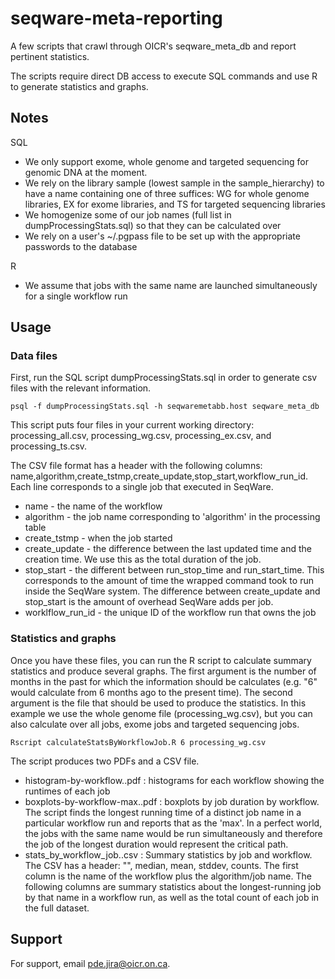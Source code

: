 seqware-meta-reporting
======================

A few scripts that crawl through OICR's seqware_meta_db and report pertinent statistics.

The scripts require direct DB access to execute SQL commands and use R to generate statistics and graphs.


Notes
-----------
SQL
* We only support exome, whole genome and targeted sequencing for genomic DNA at the moment.
* We rely on the library sample (lowest sample in the sample_hierarchy) to have a name containing one of three suffices: WG for whole genome libraries, EX for exome libraries, and TS for targeted sequencing libraries
* We homogenize some of our job names (full list in dumpProcessingStats.sql) so that they can be calculated over
* We rely on a user's ~/.pgpass file to be set up with the appropriate passwords to the database

R
* We assume that jobs with the same name are launched simultaneously for a single workflow run


Usage
-----

### Data files
First, run the SQL script dumpProcessingStats.sql in order to generate csv files with the relevant information.

    psql -f dumpProcessingStats.sql -h seqwaremetabb.host seqware_meta_db

This script puts four files in your current working directory: processing_all.csv, processing_wg.csv, processing_ex.csv, and processing_ts.csv. 

The CSV file format has a header with the following columns: name,algorithm,create_tstmp,create_update,stop_start,workflow_run_id. Each line corresponds to a single job that executed in SeqWare.

* name - the name of the workflow
* algorithm - the job name corresponding to 'algorithm' in the processing table
* create_tstmp - when the job started
* create_update - the difference between the last updated time and the creation time. We use this as the total duration of the job.
* stop_start - the different between run_stop_time and run_start_time. This corresponds to the amount of time the wrapped command took to run inside the SeqWare system. The difference between create_update and stop_start is the amount of overhead SeqWare adds per job.
* worklflow_run_id - the unique ID of the workflow run that owns the job

### Statistics and graphs

Once you have these files, you can run the R script to calculate summary statistics and produce several graphs. The first argument is the number of months in the past for which the information should be calculates (e.g. "6" would calculate from 6 months ago to the present time). The second argument is the file that should be used to produce the statistics. In this example we use the whole genome file (processing_wg.csv), but you can also calculate over all jobs, exome jobs and targeted sequencing jobs.

    Rscript calculateStatsByWorkflowJob.R 6 processing_wg.csv

The script produces two PDFs and a CSV file. 

* histogram-by-workflow.<filename>.pdf : histograms for each workflow showing the runtimes of each job
* boxplots-by-workflow-max.<filename>.pdf : boxplots by job duration by workflow. The script finds the longest running time of a distinct job name in a particular workflow run and reports that as the 'max'. In a perfect world, the jobs with the same name would be run simultaneously and therefore the job of the longest duration would represent the critical path.
* stats_by_workflow_job.<filename>.csv : Summary statistics by job and workflow. The CSV has a header: "", median, mean, stddev, counts. The first column is the name of the workflow plus the algorithm/job name. The following columns are summary statistics about the longest-running job by that name in a workflow run, as well as the total count of each job in the full dataset.


Support
---------
For support, email pde.jira@oicr.on.ca.




